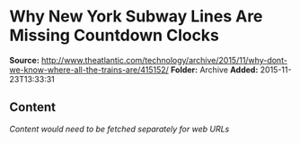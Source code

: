 # Why New York Subway Lines Are Missing Countdown Clocks

**Source:** http://www.theatlantic.com/technology/archive/2015/11/why-dont-we-know-where-all-the-trains-are/415152/
**Folder:** Archive
**Added:** 2015-11-23T13:33:31




## Content
*Content would need to be fetched separately for web URLs*
